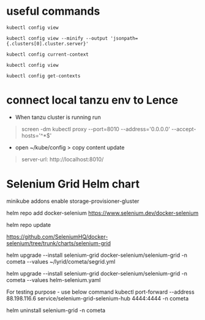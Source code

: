 # useful commands
    kubectl config view

    kubectl config view --minify --output 'jsonpath={.clusters[0].cluster.server}'

    kubectl config current-context

    kubectl config view

    kubectl config get-contexts

 # connect local tanzu env to Lence

* When tanzu cluster is running run
>  screen -dm kubectl proxy --port=8010 --address='0.0.0.0' --accept-hosts='^*$'

* open ~/kube/config > copy content update 
> server-url: http://localhost:8010/


# Selenium Grid Helm chart

minikube addons enable storage-provisioner-gluster

helm repo add docker-selenium https://www.selenium.dev/docker-selenium

helm repo update

https://github.com/SeleniumHQ/docker-selenium/tree/trunk/charts/selenium-grid

helm upgrade --install selenium-grid docker-selenium/selenium-grid -n cometa --values ~/lyrid/cometa/segrid.yml

helm upgrade --install selenium-grid docker-selenium/selenium-grid -n cometa --values helm-selenium.yaml

For testing purpose - use below command
kubectl port-forward --address 88.198.116.6 service/selenium-grid-selenium-hub 4444:4444 -n cometa


helm uninstall selenium-grid -n cometa